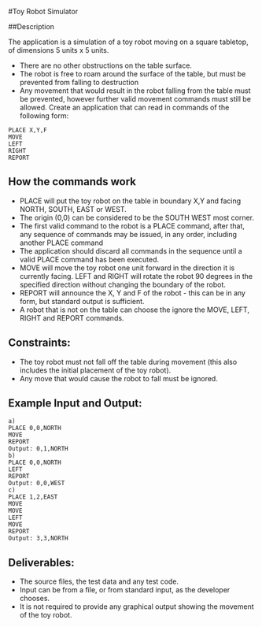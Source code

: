 #Toy Robot Simulator

##Description

The application is a simulation of a toy robot moving on a square tabletop, of dimensions 5
units x 5 units.
* There are no other obstructions on the table surface.
* The robot is free to roam around the surface of the table, but must be prevented from
falling to destruction
* Any movement that would result in the robot falling from the table must be prevented,
however further valid movement commands must still be allowed.
Create an application that can read in commands of the following form:

```
PLACE X,Y,F
MOVE
LEFT
RIGHT
REPORT
```

## How the commands work

* PLACE will put the toy robot on the table in boundary X,Y and facing NORTH, SOUTH,
EAST or WEST.
* The origin (0,0) can be considered to be the SOUTH WEST most corner.
* The first valid command to the robot is a PLACE command, after that, any sequence of
commands may be issued, in any order, including another PLACE command
* The application should discard all commands in the sequence until a valid PLACE
command has been executed.
* MOVE will move the toy robot one unit forward in the direction it is currently facing.
LEFT and RIGHT will rotate the robot 90 degrees in the specified direction without
changing the boundary of the robot.
* REPORT will announce the X, Y and F of the robot - this can be in any form, but standard
output is sufficient.
* A robot that is not on the table can choose the ignore the MOVE, LEFT, RIGHT and
REPORT commands.

## Constraints:

* The toy robot must not fall off the table during movement (this also includes the initial
placement of the toy robot).
* Any move that would cause the robot to fall must be ignored.

## Example Input and Output:

```
a)
PLACE 0,0,NORTH
MOVE
REPORT
Output: 0,1,NORTH
b)
PLACE 0,0,NORTH
LEFT
REPORT
Output: 0,0,WEST
c)
PLACE 1,2,EAST
MOVE
MOVE
LEFT
MOVE
REPORT
Output: 3,3,NORTH

``` 
## Deliverables:

* The source files, the test data and any test code.
* Input can be from a file, or from standard input, as the developer chooses.
* It is not required to provide any graphical output showing the movement of the toy robot.
